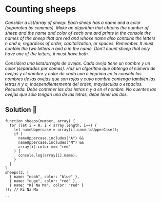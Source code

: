 # Counting sheeps

_Consider a list/array of sheep. Each sheep has a name and a color (separated by
commas).
Make an algorithm that obtains the number of sheep and the name and color of
each one and prints in the console the names of the sheep that are red and whose
name also contains the letters n and a, regardless of order, capitalization, or spaces.
Remember. It must contain the two letters n and a in the name. Don't count sheep
that only have one of the letters, it must have both._

_Considera una lista/arreglo de ovejas. Cada oveja tiene un nombre y un color (separados por comas).
Haz un algoritmo que obtenga el número de ovejas y el nombre y color de
cada una e imprima en la consola los nombres de las ovejas que son rojas y cuyo
nombre contenga también las letras n y a, independientemente del orden, mayúsculas o espacios.
Recuerda. Debe contener las dos letras n y a en el nombre. No cuentes las ovejas
que sólo tengan una de las letras, debe tener las dos._

## Solution 🚀
```
function sheeps(number, array) {
  for (let i = 0; i < array.length; i++) {
    let nameUppercase = array[i].name.toUpperCase();
    if (
      nameUppercase.includes("A") &&
      nameUppercase.includes("N") &&
      array[i].color === "red"
    ) {
      console.log(array[i].name);
    }
  }
}
sheeps(3, [
  { name: "noah", color: "blue" },
  { name: "euge", color: "red" },
  { name: "Ki Na Ma", color: "red" }
]); // Ki Na Ma

``
